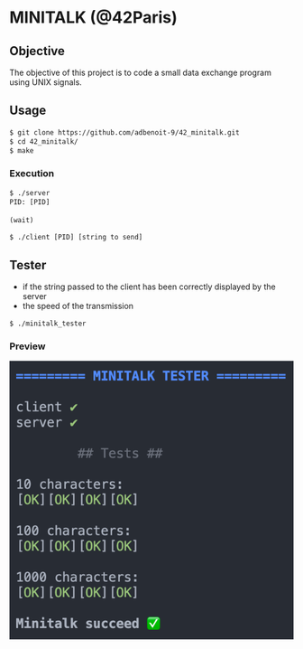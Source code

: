 # MINITALK (@42Paris)

## Objective

The objective of this project is to code a small data exchange program using UNIX signals.

## Usage

```
$ git clone https://github.com/adbenoit-9/42_minitalk.git
$ cd 42_minitalk/
$ make
```

### Execution

```
$ ./server
PID: [PID]

(wait)
```
```
$ ./client [PID] [string to send]
```

## Tester

- if the string passed to the client has been correctly displayed by the server
- the speed of the transmission

```
$ ./minitalk_tester
```

### Preview
![Example](img/screenshot.png)
